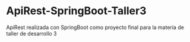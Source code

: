 # ApiRest-SpringBoot-Taller3
ApiRest realizada con SpringBoot como proyecto final para la materia de taller de desarrollo 3
